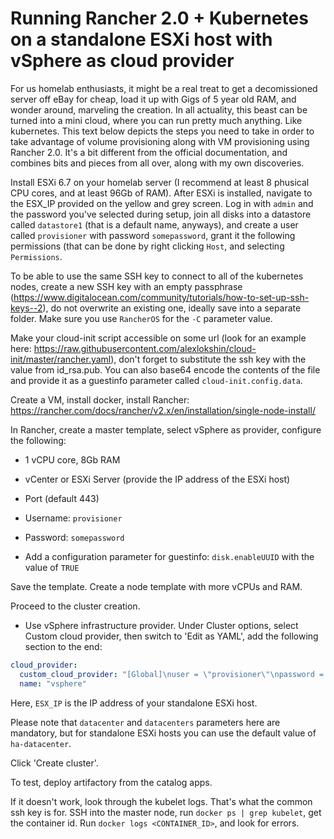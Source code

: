 # Running Rancher 2.0 + Kubernetes on a standalone ESXi host with vSphere as cloud provider

For us homelab enthusiasts, it might be a real treat to get a decomissioned server off eBay for cheap, load it up with Gigs of 5 year old RAM, and wonder around, marveling the creation. In all actuality, this beast can be turned into a mini cloud, where you can run pretty much anything. Like kubernetes. This text below depicts the steps you need to take in order to take advantage of volume provisioning along with VM provisioning using Rancher 2.0. It's a bit different from the official documentation, and combines bits and pieces from all over, along with my own discoveries.

Install ESXi 6.7 on your homelab server (I recommend at least 8 phusical CPU cores, and at least 96Gb of RAM). After ESXi is installed, navigate to the ESX_IP provided on the yellow and grey screen. Log in with `admin` and the password you've selected during setup, join all disks into a datastore called `datastore1` (that is a default name, anyways), and create a user called `provisioner` with password `somepassword`, grant it the following permissions (that can be done by right clicking `Host`, and selecting `Permissions`.

To be able to use the same SSH key to connect to all of the kubernetes nodes, create a new SSH key with an empty passphrase (https://www.digitalocean.com/community/tutorials/how-to-set-up-ssh-keys--2), do not overwrite an existing one, ideally save into a separate folder. Make sure you use `RancherOS` for the `-C` parameter value.

Make your cloud-init script accessible on some url (look for an example here: https://raw.githubusercontent.com/alexlokshin/cloud-init/master/rancher.yaml), don't forget to substitute the ssh key with the value from id_rsa.pub. You can also base64 encode the contents of the file  and provide it as a guestinfo parameter called `cloud-init.config.data`.

Create a VM, install docker, install Rancher: https://rancher.com/docs/rancher/v2.x/en/installation/single-node-install/

In Rancher, create a master template, select vSphere as provider, configure the following:

* 1 vCPU core, 8Gb RAM
* vCenter or ESXi Server (provide the IP address of the ESXi host)
* Port (default 443)
* Username: `provisioner`
* Password: `somepassword`

* Add a configuration parameter for guestinfo: `disk.enableUUID` with the value of `TRUE`

Save the template. Create a node template with more vCPUs and RAM.

Proceed to the cluster creation.
* Use vSphere infrastructure provider. Under Cluster options, select Custom cloud provider, then switch to 'Edit as YAML', add the following section to the end:

```yaml
cloud_provider: 
  custom_cloud_provider: "[Global]\nuser = \"provisioner\"\npassword = \"somepassword\"\nport = \"443\"\ninsecure-flag = \"1\"\ndatacenters = \"ha-datacenter\"\nworking-dir = \"kubevols\"\n\n[VirtualCenter \"ESX_IP\"]\n\n[Workspace]\nserver = \"ESX_IP\"\ndatacenter = \"ha-datacenter\"\nfolder = \"kubevols\"\ndefault-datastore = \"datastore1\"\n[Disk]\nscsicontrollertype = pvscsi\n[Network]\npublic-network = \"VM Network\""
  name: "vsphere"
```

Here, `ESX_IP` is the IP address of your standalone ESXi host.

Please note that `datacenter` and `datacenters` parameters here are mandatory, but for standalone ESXi hosts you can use the default value of `ha-datacenter`.

Click 'Create cluster'.

To test, deploy artifactory from the catalog apps.

If it doesn't work, look through the kubelet logs. That's what the common ssh key is for. SSH into the master node, run `docker ps | grep kubelet`, get the container id. Run `docker logs <CONTAINER_ID>`, and look for errors.
